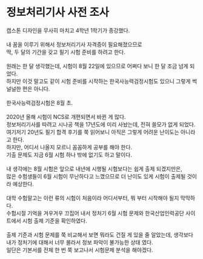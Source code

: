 # 정보처리기사 사전 조사

캡스톤 디자인을 무사히 마치고 4학년 1학기가 종강했다. <br><br>
내 꿈을 이루기 위해서 정보처리기사 자격증이 필요해졌으므로<br>
딱, 두 달의 기간을 갖고 필기 시험 준비를 하려고 한다.<br><br>
원래는 한 달 생각했는데, 시험이 8월 22일에 있으므로 어쩌다 보니 한 달 조금 넘게 되었다.<br>
하지만 이것 말고도 같이 시험 준비를 시작하는 한국사능력검정시험도 있으니 그렇게 썩 널널한 편은 아니다.<br><br>
한국사능력검정시험은 8월 초.<br>
<br>
2020년 올해 시험이 NCS로 개편되면서 바뀐 게 많다.<br>
정보처리기사를 따려고 시나공 책을 17년도에 미리 사놨는데, 전혀 쓸모가 없게 되었다.<br>
여기저기 20년도 필기 합격 후기를 쭉 읽어보니 아직은 그렇게 어려운 난이도는 아니라고 한다.<br>
하지만, 어디서 나올지 모르니 꼼꼼하게 공부를 해야 한다. <br>
기출 문제도 지금 6월 시험 하나 밖에 없기도 하고 말이다. <br>
<br>
내 생각에는 8월 시험은 앞으로 내년에 시행될 시험보다는 쉽게 출제 되겠지만은,<br>
많은 수험생들이 6월 시험이 무난하다고 느꼈으므로 더 난이도 있게 시험이 출제될 것이라 예상한다.<br>
<br>
대학 수험말고는 이런 류의 시험이 처음이라 어디서부터, 뭐 부터 시작해야 될지 막막하다.<br>
수험시절 기억을 겨우겨우 끄집어 내서 정처기 6월 시험 문제와 한국산업인력공단 사이트에서 시험 출제 기준을 확인하였다.<br>
<br>
출제 기준과 시험 문제를 쭉 비교해서 보면 뭐라도 건질 게 있을 줄 알았는데, 생각보다 내가 정처기에 대해서 너무 몰라서 정보 파악이 불가능한 상태 였다.<br>
일단은 기본서를 전체 한 번 쭉 보고나서 시험문제 분석을 해야겠다.
